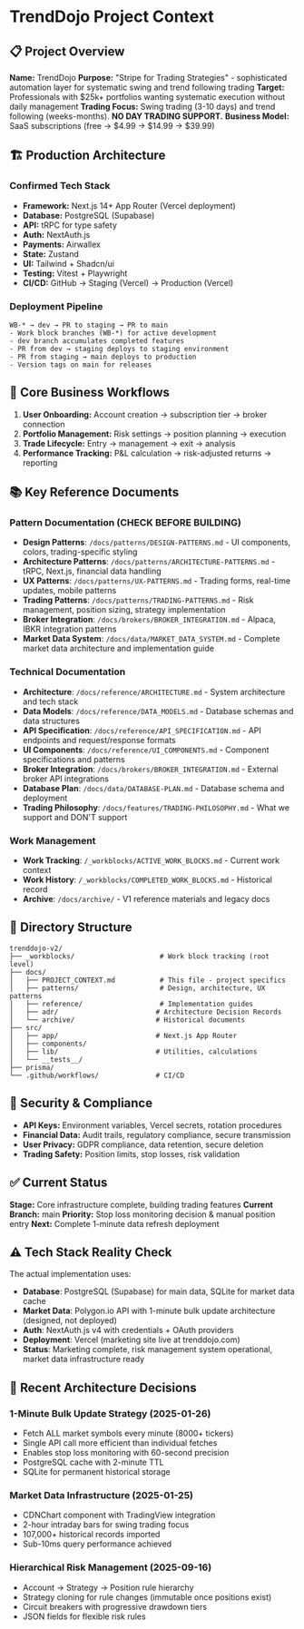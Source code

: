 # TrendDojo Project Context

<!-- Last verified: 2025-01-26 (commit: a53d260) -->

## 📋 Project Overview
**Name:** TrendDojo
**Purpose:** "Stripe for Trading Strategies" - sophisticated automation layer for systematic swing and trend following trading
**Target:** Professionals with $25k+ portfolios wanting systematic execution without daily management
**Trading Focus:** Swing trading (3-10 days) and trend following (weeks-months). **NO DAY TRADING SUPPORT.**
**Business Model:** SaaS subscriptions (free → $4.99 → $14.99 → $39.99)

## 🏗️ Production Architecture

### Confirmed Tech Stack
- **Framework:** Next.js 14+ App Router (Vercel deployment)
- **Database:** PostgreSQL (Supabase)
- **API:** tRPC for type safety
- **Auth:** NextAuth.js
- **Payments:** Airwallex
- **State:** Zustand
- **UI:** Tailwind + Shadcn/ui
- **Testing:** Vitest + Playwright
- **CI/CD:** GitHub → Staging (Vercel) → Production (Vercel)

### Deployment Pipeline
```
WB-* → dev → PR to staging → PR to main
- Work block branches (WB-*) for active development
- dev branch accumulates completed features
- PR from dev → staging deploys to staging environment
- PR from staging → main deploys to production
- Version tags on main for releases
```

## 💼 Core Business Workflows
1. **User Onboarding:** Account creation → subscription tier → broker connection
2. **Portfolio Management:** Risk settings → position planning → execution
3. **Trade Lifecycle:** Entry → management → exit → analysis
4. **Performance Tracking:** P&L calculation → risk-adjusted returns → reporting

## 📚 Key Reference Documents

### Pattern Documentation (CHECK BEFORE BUILDING)
- **Design Patterns**: `/docs/patterns/DESIGN-PATTERNS.md` - UI components, colors, trading-specific styling
- **Architecture Patterns**: `/docs/patterns/ARCHITECTURE-PATTERNS.md` - tRPC, Next.js, financial data handling
- **UX Patterns**: `/docs/patterns/UX-PATTERNS.md` - Trading forms, real-time updates, mobile patterns
- **Trading Patterns**: `/docs/patterns/TRADING-PATTERNS.md` - Risk management, position sizing, strategy implementation
- **Broker Integration**: `/docs/brokers/BROKER_INTEGRATION.md` - Alpaca, IBKR integration patterns
- **Market Data System**: `/docs/data/MARKET_DATA_SYSTEM.md` - Complete market data architecture and implementation guide

### Technical Documentation
- **Architecture**: `/docs/reference/ARCHITECTURE.md` - System architecture and tech stack
- **Data Models**: `/docs/reference/DATA_MODELS.md` - Database schemas and data structures
- **API Specification**: `/docs/reference/API_SPECIFICATION.md` - API endpoints and request/response formats
- **UI Components**: `/docs/reference/UI_COMPONENTS.md` - Component specifications and patterns
- **Broker Integration**: `/docs/brokers/BROKER_INTEGRATION.md` - External broker API integrations
- **Database Plan**: `/docs/data/DATABASE-PLAN.md` - Database schema and deployment
- **Trading Philosophy**: `/docs/features/TRADING-PHILOSOPHY.md` - What we support and DON'T support

### Work Management
- **Work Tracking**: `/_workblocks/ACTIVE_WORK_BLOCKS.md` - Current work context
- **Work History**: `/_workblocks/COMPLETED_WORK_BLOCKS.md` - Historical record
- **Archive**: `/docs/archive/` - V1 reference materials and legacy docs

## 📁 Directory Structure
```
trenddojo-v2/
├── _workblocks/                     # Work block tracking (root level)
├── docs/
│   ├── PROJECT_CONTEXT.md           # This file - project specifics
│   ├── patterns/                    # Design, architecture, UX patterns
│   ├── reference/                   # Implementation guides
│   ├── adr/                        # Architecture Decision Records
│   └── archive/                    # Historical documents
├── src/
│   ├── app/                        # Next.js App Router
│   ├── components/
│   ├── lib/                        # Utilities, calculations
│   └── __tests__/
├── prisma/
└── .github/workflows/              # CI/CD
```

## 🔐 Security & Compliance
- **API Keys:** Environment variables, Vercel secrets, rotation procedures
- **Financial Data:** Audit trails, regulatory compliance, secure transmission
- **User Privacy:** GDPR compliance, data retention, secure deletion
- **Trading Safety:** Position limits, stop losses, risk validation

## ✅ Current Status
**Stage:** Core infrastructure complete, building trading features
**Current Branch:** main
**Priority:** Stop loss monitoring decision & manual position entry
**Next:** Complete 1-minute data refresh deployment

## ⚠️ Tech Stack Reality Check
The actual implementation uses:
- **Database**: PostgreSQL (Supabase) for main data, SQLite for market data cache
- **Market Data**: Polygon.io API with 1-minute bulk update architecture (designed, not deployed)
- **Auth**: NextAuth.js v4 with credentials + OAuth providers
- **Deployment**: Vercel (marketing site live at trenddojo.com)
- **Status**: Marketing complete, risk management system operational, market data infrastructure ready

## 🎯 Recent Architecture Decisions

### 1-Minute Bulk Update Strategy (2025-01-26)
- Fetch ALL market symbols every minute (8000+ tickers)
- Single API call more efficient than individual fetches
- Enables stop loss monitoring with 60-second precision
- PostgreSQL cache with 2-minute TTL
- SQLite for permanent historical storage

### Market Data Infrastructure (2025-01-25)
- CDNChart component with TradingView integration
- 2-hour intraday bars for swing trading focus
- 107,000+ historical records imported
- Sub-10ms query performance achieved

### Hierarchical Risk Management (2025-09-16)
- Account → Strategy → Position rule hierarchy
- Strategy cloning for rule changes (immutable once positions exist)
- Circuit breakers with progressive drawdown tiers
- JSON fields for flexible risk rules